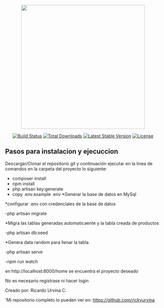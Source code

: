 <p align="center"><a href="https://laravel.com" target="_blank"><img src="https://raw.githubusercontent.com/laravel/art/master/logo-lockup/5%20SVG/2%20CMYK/1%20Full%20Color/laravel-logolockup-cmyk-red.svg" width="400"></a></p>

<p align="center">
<a href="https://travis-ci.org/laravel/framework"><img src="https://travis-ci.org/laravel/framework.svg" alt="Build Status"></a>
<a href="https://packagist.org/packages/laravel/framework"><img src="https://img.shields.io/packagist/dt/laravel/framework" alt="Total Downloads"></a>
<a href="https://packagist.org/packages/laravel/framework"><img src="https://img.shields.io/packagist/v/laravel/framework" alt="Latest Stable Version"></a>
<a href="https://packagist.org/packages/laravel/framework"><img src="https://img.shields.io/packagist/l/laravel/framework" alt="License"></a>
</p>

## Pasos para instalacion y ejecuccion

Descargar/Clonar el repositorio git y continuación ejecutar en la linea de comandos en la carpeta del proyecto lo siguiente:

- composer install
- npm install
- php artisan key:generate
- copy .env.example .env
*Generar la base de datos en MySql

*configurar .env con credenciales de la base de datos

-php artisan migrate

*Migra las tablas generadas automaticaente y la tabla creada de productos

-php artisan db:seed

*Genera data random para llenar la tabla

-php artisan serve

-npm run watch

en http://localhost:8000/home se encuentra el proyecto deseado

No es necesario registrase ni hacer login


Creado por: Ricardo Urvina C.

'Mi repositorio completo lo pueden ver en: https://github.com/rickyurvina

